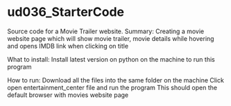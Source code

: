 # ud036_StarterCode
Source code for a Movie Trailer website.
Summary: Creating a movie website page which will show movie trailer, movie details while hovering and opens IMDB link when clicking on title

What to install: Install latest version on python on the machine to run this program

How to run: Download all the files into the same folder on the machine
Click open entertainment_center file and run the program
This should open the default browser with movies website page 
